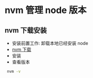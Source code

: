 # nvm 管理 node 版本

## nvm 下载安装

- 安装前置工作: 卸载本地已经安装 node
- [nvm 下载](https://github.com/coreybutler/nvm-windows/releases 'git hub 下载nvm')
- 安装
- 查看版本

```sh
 nvm -v
```
